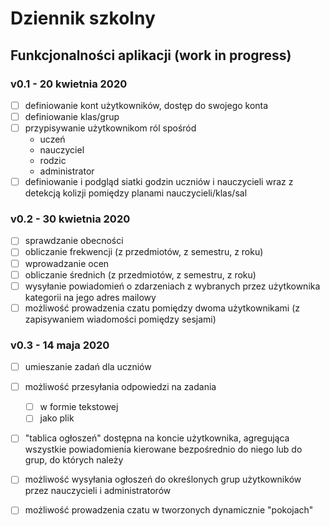 # Dziennik szkolny

## Funkcjonalności aplikacji (work in progress)
### v0.1 - 20 kwietnia 2020
- [ ] definiowanie kont użytkowników, dostęp do swojego konta
- [ ] definiowanie klas/grup
- [ ] przypisywanie użytkownikom ról spośród
  - uczeń
  - nauczyciel
  - rodzic
  - administrator
- [ ] definiowanie i podgląd siatki godzin uczniów i nauczycieli wraz z detekcją kolizji pomiędzy planami nauczycieli/klas/sal

### v0.2 - 30 kwietnia 2020
- [ ] sprawdzanie obecności
- [ ] obliczanie frekwencji (z przedmiotów, z semestru, z roku)
- [ ] wprowadzanie ocen
- [ ] obliczanie średnich (z przedmiotów, z semestru, z roku)
- [ ] wysyłanie powiadomień o zdarzeniach z wybranych przez użytkownika kategorii na jego adres mailowy
- [ ] możliwość prowadzenia czatu pomiędzy dwoma użytkownikami (z zapisywaniem wiadomości pomiędzy sesjami)
  
### v0.3 - 14 maja 2020
- [ ] umieszanie zadań dla uczniów
- [ ] możliwość przesyłania odpowiedzi na zadania
  - [ ] w formie tekstowej
  - [ ] jako plik
- [ ] "tablica ogłoszeń" dostępna na koncie użytkownika, agregująca wszystkie powiadomienia kierowane bezpośrednio do niego lub do grup, do których należy
- [ ] możliwość wysyłania ogłoszeń do określonych grup użytkowników przez nauczycieli i administratorów
- [ ] możliwość prowadzenia czatu w tworzonych dynamicznie "pokojach"

